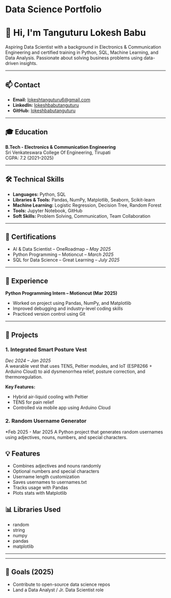 # Data Science Portfolio
# 👋 Hi, I'm Tanguturu Lokesh Babu

Aspiring Data Scientist with a background in Electronics & Communication Engineering and certified training in Python, SQL, Machine Learning, and Data Analysis. Passionate about solving business problems using data-driven insights.

---

## 📫 Contact
- **Email:** lokeshtanguturu6@gmail.com  
- **LinkedIn:** [lokeshbabutanguturu](http://linkedin.com/in/lokeshbabutanguturu)  
- **GitHub:** [lokeshbabutanguturu](https://github.com/lokeshbabutanguturu)

---

## 🎓 Education
**B.Tech - Electronics & Communication Engineering**  
Sri Venkateswara College Of Engineering, Tirupati  
CGPA: 7.2 (2021–2025)

---

## 🛠️ Technical Skills

- **Languages:** Python, SQL  
- **Libraries & Tools:** Pandas, NumPy, Matplotlib, Seaborn, Scikit-learn  
- **Machine Learning:** Logistic Regression, Decision Tree, Random Forest  
- **Tools:** Jupyter Notebook, GitHub  
- **Soft Skills:** Problem Solving, Communication, Team Collaboration  

---

## 📜 Certifications

- AI & Data Scientist – OneRoadmap – *May 2025*  
- Python Programming – Motioncut – *March 2025*  
- SQL for Data Science – Great Learning – *July 2025*  

---

## 💼 Experience

**Python Programming Intern – Motioncut (Mar 2025)**  
- Worked on project using Pandas, NumPy, and Matplotlib  
- Improved debugging and industry-level coding skills  
- Practiced version control using Git  

---

## 📂 Projects

### 1. Integrated Smart Posture Vest  
*Dec 2024 – Jan 2025*  
A wearable vest that uses TENS, Peltier modules, and IoT (ESP8266 + Arduino Cloud) to aid dysmenorrhea relief, posture correction, and thermoregulation.

**Key Features:**
- Hybrid air-liquid cooling with Peltier
- TENS for pain relief
- Controlled via mobile app using Arduino Cloud

### 2. Random Username Generator
*Feb 2025 - Mar 2025
A Python project that generates random usernames using adjectives, nouns, numbers, and special characters.

## 💡 Features
- Combines adjectives and nouns randomly
- Optional numbers and special characters
- Username length customization
- Saves usernames to usernames.txt
- Tracks usage with Pandas
- Plots stats with Matplotlib

## 📊 Libraries Used
- random
- string
- numpy
- pandas
- matplotlib
---


---

## 📌 Goals (2025)

- Contribute to open-source data science repos  
- Land a Data Analyst / Jr. Data Scientist role
